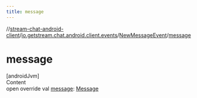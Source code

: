 ```yaml
---
title: message
---
```

//[stream-chat-android-client](../../../index.md)/[io.getstream.chat.android.client.events](../index.md)/[NewMessageEvent](index.md)/[message](message.md)



# message  
[androidJvm]  
Content  
open override val [message](message.md): [Message](../../io.getstream.chat.android.client.models/Message/index.md)  



